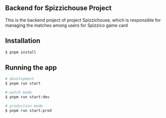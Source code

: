 ## Backend for Spizzichouse Project
This is the backend project of project Spizzichouse, which is responsible for managing the matches among users for Spizzico game card

## Installation

```bash
$ pnpm install
```

## Running the app

```bash
# development
$ pnpm run start

# watch mode
$ pnpm run start:dev

# production mode
$ pnpm run start:prod
```
